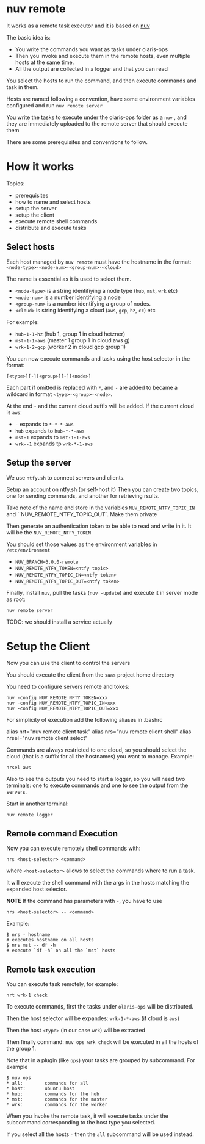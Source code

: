 # nuv remote

It works as a remote task executor and it is based on [nuv](https://github.com/nuvolaris/nuv)

The basic idea is:

- You write the commands you want as tasks under olaris-ops
- Then you invoke and execute them in the remote hosts, even multiple hosts at the same time.
- All the output are collected in a logger and that you can read

You select the hosts to run the command, and then execute commands and task in them.

Hosts are named following a convention, have some environment variables configured and run `nuv remote server`

You write the tasks to execute under the olaris-ops folder as a `nuv` , and they are immediately uploaded to the remote server that should execute them

There are some prerequisites and conventions to follow.

# How it works

Topics:

- prerequisites
- how to name and select hosts
- setup the server
- setup the client
- execute remote shell commands
- distribute and execute tasks

## Select hosts

Each host managed by `nuv remote` must have the hostname in the format: `<node-type>-<node-num>-<group-num>-<cloud>`

The name is essential as it is used to select them.

- `<node-type>` is a string identifiying a node type (`hub`, `mst`, `wrk` etc)
- `<node-num>` is a number identifying a node 
- `<group-num>` is a number identifying a group of nodes.
- `<cloud>` is string identifying a cloud (`aws`, `gcp`, `hz`, `cc`) etc

For example:  

- `hub-1-1-hz` (hub 1, group 1 in cloud hetzner) 
- `mst-1-1-aws` (master 1 group 1 in cloud aws g) 
- `wrk-1-2-gcp` (worker 2 in cloud gcp group 1)

You can now execute commands and tasks using the host selector in the format:

`[<type>][-][<group>][-][<node>]`

Each part if omitted is replaced with `*`, and `-` are added to became a wildcard in format `<type>-<group>-<node>`.

At the end `-` and the current cloud suffix will be added. If the current cloud is `aws`:

- `-` expands to `*-*-*-aws`
- `hub`  expands to `hub-*-*-aws`
- `mst-1` expands to `mst-1-1-aws`
- `wrk--1` expands tp `wrk-*-1-aws`

## Setup the server 

We use `ntfy.sh` to connect servers and clients.

Setup an account on ntfy.sh (or self-host it) Then you can create two topics, one for sending commands, and another for retrieving rsults. 

Take note of the name and store in the variables `NUV_REMOTE_NTFY_TOPIC_IN` and ``NUV_REMOTE_NTFY_TOPIC_OUT`.  Make them private

Then generate an authentication token to be able to read and write in it. It will be the `NUV_REMOTE_NTFY_TOKEN`

You should set those values as the environment variables in `/etc/environment`

- `NUV_BRANCH=3.0.0-remote`
- `NUV_REMOTE_NTFY_TOKEN=<ntfy topic>`
- `NUV_REMOTE_NTFY_TOPIC_IN=<ntfy token>`
- `NUV_REMOTE_NTFY_TOPIC_OUT=<ntfy token>`


Finally, install `nuv`, pull the tasks (`nuv -update`) and execute it in server mode as root:

`nuv remote server`

TODO: we should install a service actually


# Setup the Client

Now you can use the client to control the servers

You should execute the client from the `saas` project home directory

You need to configure servers remote and tokes:

```
nuv -config NUV_REMOTE_NFTY_TOKEN=xxx
nuv -config NUV_REMOTE_NTFY_TOPIC_IN=xxx
nuv -config NUV_REMOTE_NTFY_TOPIC_OUT=xxx
```

For simplicity of execution add the following aliases in .bashrc

alias nrt="nuv remote client task"
alias nrs="nuv remote client shell"
alias nrsel="nuv remote client select"


Commands are always restricted to one cloud, so you should select the cloud (that is a suffix for all the hostnames) you want to manage. Example:

```
nrsel aws
```

Also to see the outputs you need to start a logger, so you will need two terminals: one to execute commands and one to see the output from the servers.

Start in another terminal:

```
nuv remote logger
```

## Remote command Execution

Now you can execute remotely shell commands with:

`nrs <host-selector> <command>`

where `<host-selector>`  allows to select the commands where to run a task.

It will execute the shell command with the args in the hosts matching the expanded host selector.

**NOTE** If the command has parameters with `-`, you have to use

`nrs <host-selector> -- <command>`

Example:

```
$ nrs - hostname 
# executes hostname on all hosts
$ nrs mst -- df -h
# execute `df -h` on all the `mst` hosts
```

## Remote task execution

You can execute task remotely, for example:

```
nrt wrk-1 check
```

To execute commands, first the tasks under `olaris-ops` will be distributed.

Then the host selector will be expandes: `wrk-1-*-aws` (if cloud is `aws`)

Then the host `<type>` (in our case `wrk`) will be extracted

Then finally command: `nuv ops wrk check` will be executed in all the hosts of the group 1.

Note that in a plugin (like `ops`) your tasks are grouped  by subcommand. For example

```
$ nuv ops
* all:        commands for all
* host:       ubuntu host
* hub:        commands for the hub
* mst:        commands for the master
* wrk:        commands for the worker
```

When you invoke the remote task, it will execute tasks under the subcommand corresponding to the host type you selected.

If you select all the hosts `-` then the `all` subcommand will be used instead.

